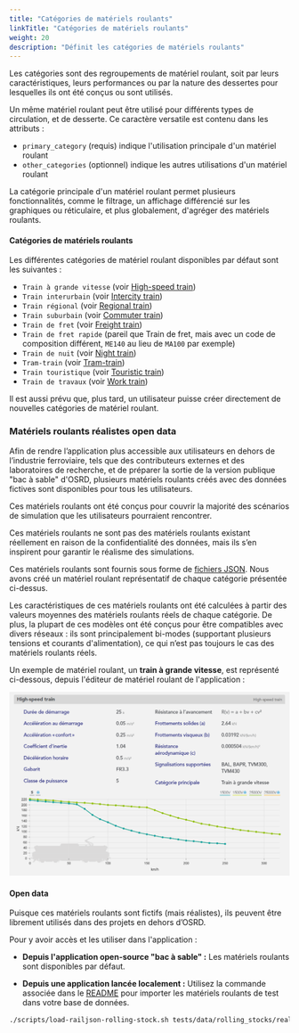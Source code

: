```yaml
---
title: "Catégories de matériels roulants"
linkTitle: "Catégories de matériels roulants"
weight: 20
description: "Définit les catégories de matériels roulants"
---
```


Les catégories sont des regroupements de matériel roulant, soit par leurs caractéristiques, leurs performances ou par la nature des dessertes pour lesquelles ils ont été conçus ou sont utilisés.

Un même matériel roulant peut être utilisé pour différents types de circulation, et de desserte. Ce caractère versatile est contenu dans les attributs :
- `primary_category` (requis) indique l'utilisation principale d'un matériel roulant
- `other_categories` (optionnel) indique les autres utilisations d'un matériel roulant

La catégorie principale d'un matériel roulant permet plusieurs fonctionnalités, comme le filtrage, un affichage différencié sur les graphiques ou réticulaire, et plus globalement, d'agréger des matériels roulants. 

#### Catégories de matériels roulants

Les différentes catégories de matériel roulant disponibles par défaut sont les suivantes :

- `Train à grande vitesse` (voir [High-speed train](https://fr.wikipedia.org/wiki/Train_%C3%A0_grande_vitesse))
- `Train interurbain` (voir [Intercity train](https://fr.wikipedia.org/wiki/InterCity))
- `Train régional` (voir [Regional train](https://en.wikipedia.org/wiki/Regional_rail))
- `Train suburbain` (voir [Commuter train](https://fr.wikipedia.org/wiki/Train_de_banlieue))
- `Train de fret` (voir [Freight train](https://fr.wikipedia.org/wiki/Train_de_fret))
- `Train de fret rapide` (pareil que Train de fret, mais avec un code de composition différent, `ME140` au lieu de `MA100` par exemple)
- `Train de nuit` (voir [Night train](https://fr.wikipedia.org/wiki/Train_de_nuit))
- `Tram-train` (voir [Tram-train](https://fr.wikipedia.org/wiki/Tram-train))
- `Train touristique` (voir [Touristic train](https://fr.wikipedia.org/wiki/Chemin_de_fer_touristique))
- `Train de travaux` (voir [Work train](https://fr.wikipedia.org/wiki/Train_de_travaux))

Il est aussi prévu que, plus tard, un utilisateur puisse créer directement de nouvelles catégories de matériel roulant.

### Matériels roulants réalistes open data

Afin de rendre l’application plus accessible aux utilisateurs en dehors de l’industrie ferroviaire, tels que des contributeurs externes et des laboratoires de recherche, et de préparer la sortie de la version publique "bac à sable" d'OSRD, plusieurs matériels roulants créés avec des données fictives sont disponibles pour tous les utilisateurs.

Ces matériels roulants ont été conçus pour couvrir la majorité des scénarios de simulation que les utilisateurs pourraient rencontrer.

Ces matériels roulants ne sont pas des matériels roulants existant réellement en raison de la confidentialité des données, mais ils s’en inspirent pour garantir le réalisme des simulations.

Ces matériels roulants sont fournis sous forme de [fichiers JSON](https://github.com/OpenRailAssociation/osrd/tree/dev/tests/data/rolling_stocks). Nous avons créé un matériel roulant représentatif de chaque catégorie présentée ci-dessus.

Les caractéristiques de ces matériels roulants ont été calculées à partir des valeurs moyennes des matériels roulants réels de chaque catégorie. De plus, la plupart de ces modèles ont été conçus pour être compatibles avec divers réseaux : ils sont principalement bi-modes (supportant plusieurs tensions et courants d'alimentation), ce qui n’est pas toujours le cas des matériels roulants réels.

Un exemple de matériel roulant, un **train à grande vitesse**, est représenté ci-dessous, depuis l'éditeur de matériel roulant de l'application :

![Matériel roulant](high-speed-rolling-stock.fr.png)

#### Open data

Puisque ces matériels roulants sont fictifs (mais réalistes), ils peuvent être librement utilisés dans des projets en dehors d’OSRD.

Pour y avoir accès et les utiliser dans l'application :

- **Depuis l'application open-source "bac à sable" :** Les matériels roulants sont disponibles par défaut.

- **Depuis une application lancée localement :** Utilisez la commande associée dans le [README](https://github.com/OpenRailAssociation/osrd/blob/dev/README.md) pour importer les matériels roulants de test dans votre base de données.

```sh
./scripts/load-railjson-rolling-stock.sh tests/data/rolling_stocks/realistic/*.json
```

